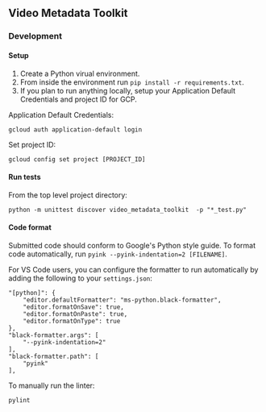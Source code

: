 ## Video Metadata Toolkit

### Development

#### Setup

1. Create a Python virual environment.
1. From inside the environment run `pip install -r requirements.txt`.
1. If you plan to run anything locally, setup your Application Default Credentials and project ID for GCP.

Application Default Credentials:
```
gcloud auth application-default login
```
Set project ID:
```
gcloud config set project [PROJECT_ID]
```
#### Run tests

From the top level project directory:
```
python -m unittest discover video_metadata_toolkit  -p "*_test.py"
```

#### Code format

Submitted code should conform to Google's Python style guide. To format code automatically, run `pyink --pyink-indentation=2 [FILENAME]`.

For VS Code users, you can configure the formatter to run automatically by adding the following to your `settings.json`:

```
"[python]": {
    "editor.defaultFormatter": "ms-python.black-formatter",
    "editor.formatOnSave": true,
    "editor.formatOnPaste": true,
    "editor.formatOnType": true
},
"black-formatter.args": [
    "--pyink-indentation=2"
],
"black-formatter.path": [
    "pyink"
],
```

To manually run the linter:
```
pylint
